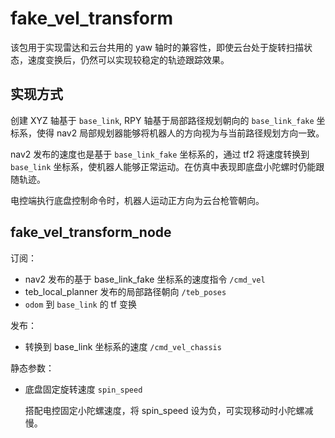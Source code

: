 # fake_vel_transform

该包用于实现雷达和云台共用的 yaw 轴时的兼容性，即使云台处于旋转扫描状态，速度变换后，仍然可以实现较稳定的轨迹跟踪效果。

## 实现方式

创建 XYZ 轴基于 `base_link`, RPY 轴基于局部路径规划朝向的 `base_link_fake` 坐标系，使得 nav2 局部规划器能够将机器人的方向视为与当前路径规划方向一致。

nav2 发布的速度也是基于 `base_link_fake` 坐标系的，通过 tf2 将速度转换到 `base_link` 坐标系，使机器人能够正常运动。在仿真中表现即底盘小陀螺时仍能跟随轨迹。

电控端执行底盘控制命令时，机器人运动正方向为云台枪管朝向。

## fake_vel_transform_node

订阅：

- nav2 发布的基于 base_link_fake 坐标系的速度指令 `/cmd_vel`
- teb_local_planner 发布的局部路径朝向 `/teb_poses`
- `odom` 到 `base_link` 的 tf 变换

发布：

- 转换到 base_link 坐标系的速度 `/cmd_vel_chassis`

静态参数：

- 底盘固定旋转速度 `spin_speed`

  搭配电控固定小陀螺速度，将 spin_speed 设为负，可实现移动时小陀螺减慢。
